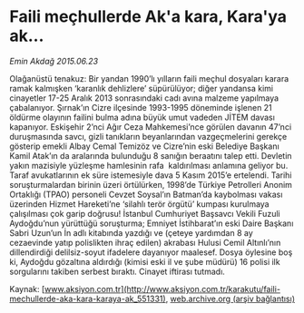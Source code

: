 # Faili meçhullerde Ak'a kara, Kara'ya ak...

*Emin Akdağ 2015.06.23*

<div class="pNewsDetailMainContent ctx_content" itemprop="articleBody">
 <p>
  Olağanüstü tenakuz: Bir yandan 1990’lı yılların faili meçhul dosyaları karara ramak kalmışken ‘karanlık dehlizlere’ süpürülüyor; diğer yandansa kimi cinayetler 17-25 Aralık 2013 sonrasındaki cadı avına malzeme yapılmaya çabalanıyor. Şırnak’ın Cizre ilçesinde 1993-1995 döneminde işlenen 21 öldürme olayının failini bulma adına büyük umut vadeden JİTEM davası kapanıyor. Eskişehir 2’nci Ağır Ceza Mahkemesi’nce görülen davanın 47’nci duruşmasında savcı, gizli tanıkların beyanlarından vazgeçmelerini gerekçe gösterip emekli Albay Cemal Temizöz ve Cizre’nin eski Belediye Başkanı Kamil Atak’ın da aralarında bulunduğu 8 sanığın beraatını talep etti. Devletin yakın mazisiyle yüzleşme hamlesinin rafa  kaldırılması anlamına geliyor bu. Taraf avukatlarının ek süre istemesiyle dava 5 Kasım 2015’e ertelendi. Tarihi soruşturmalardan birinin üzeri örtülürken, 1998’de Türkiye Petrolleri Anonim Ortaklığı (TPAO) personeli Cevzet Soysal’ın Batman’da kaybolması vakası üzerinden Hizmet Hareketi’ne ‘silahlı terör örgütü’ kumpası kurulmaya çalışılması çok garip doğrusu! İstanbul Cumhuriyet Başsavcı Vekili Fuzuli Aydoğdu’nun yürüttüğü soruşturma; Emniyet İstihbarat’ın eski Daire Başkanı Sabri Uzun’un İn adlı kitabında yazdığı ve (çeteye yardımdan 8 ay cezaevinde yatıp polislikten ihraç edilen) akrabası Hulusi Cemil Altınlı’nın dillendirdiği delilsiz-soyut ifadelere dayanıyor maalesef. Dosya öylesine boş ki, Aydoğdu gözaltına aldırdığı (kimisi eski il ve şube müdürü) 16 polisi ilk sorgularını takiben serbest bıraktı. Cinayet iftirası tutmadı.
 </p>
</div>


Kaynak: [www.aksiyon.com.tr](http://www.aksiyon.com.tr/karakutu/faili-mechullerde-aka-kara-karaya-ak_551331), [web.archive.org (arşiv bağlantısı)](http://web.archive.org/web/20151225205748/http://www.aksiyon.com.tr/karakutu/faili-mechullerde-aka-kara-karaya-ak_551331)
